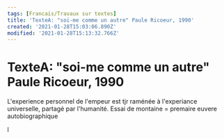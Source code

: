 ```yaml
---
tags: [Francais/Travaux sur textes]
title: 'TexteA: "soi-me comme un autre" Paule Ricoeur, 1990'
created: '2021-01-28T15:03:06.890Z'
modified: '2021-01-28T15:13:32.766Z'
---
```


# TexteA: "soi-me comme un autre" Paule Ricoeur, 1990

L'experience personnel de l'empeur est tjr raménée à l'experiance universelle, partagé par l'humanité.
Essai de montaine = premaire euvere autobiographique


l
